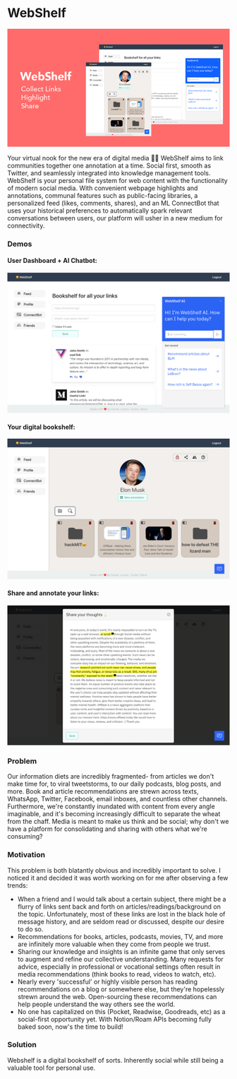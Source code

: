 # WebShelf
![home](docs/banner.png 'Marketing banner')

Your virtual nook for the new era of digital media 🤩📖 WebShelf aims to link communities together one annotation at a time. Social first, smooth as Twitter, and seamlessly integrated into knowledge management tools. WebShelf is your personal file system for web content with the functionality of modern social media. With convenient webpage highlights and annotations, communal features such as public-facing libraries, a personalized feed (likes, comments, shares), and an ML ConnectBot that uses your historical preferences to automatically spark relevant conversations between users, our platform will usher in a new medium for connectivity.

### Demos

#### User Dashboard + AI Chatbot:

![home](docs/home.png 'User Dashboard + AI Chatbot')

#### Your digital bookshelf:

![bookshelf](docs/bookshelf.png 'Your digital bookshelf')

#### Share and annotate your links:

![bookshelf](docs/highlight.png 'Share and annotate your links')

### Problem

Our information diets are incredibly fragmented- from articles we don't make time for, to viral tweetstorms, to our daily podcasts, blog posts, and more.
Book and article recommendations are strewn across texts, WhatsApp, Twitter, Facebook, email inboxes, and countless other channels. Furthermore, we're constantly inundated with content from every angle imaginable, and it's becoming increasingly difficult to separate the wheat from the chaff.
Media is meant to make us think and be social; why don't we have a platform for consolidating and sharing with others what we're consuming?

### Motivation

This problem is both blatantly obvious and incredibly important to solve. I noticed it and decided it was worth working on for me after observing a few trends:

- When a friend and I would talk about a certain subject, there might be a flurry of links sent back and forth on articles/readings/background on the topic. Unfortunately, most of these links are lost in the black hole of message history, and are seldom read or discussed, despite our desire to do so.
- Recommendations for books, articles, podcasts, movies, TV, and more are infinitely more valuable when they come from people we trust.
- Sharing our knowledge and insights is an infinite game that only serves to augment and refine our collective understanding. Many requests for advice, especially in professional or vocational settings often result in media recommendations (think books to read, videos to watch, etc).
- Nearly every 'successful' or highly visible person has reading recommendations on a blog or somewhere else, but they're hopelessly strewn around the web. Open-sourcing these recommendations can help people understand the way others see the world.
- No one has capitalized on this (Pocket, Readwise, Goodreads, etc) as a social-first opportunity yet. With Notion/Roam APIs becoming fully baked soon, now's the time to build!

### Solution

Webshelf is a digital bookshelf of sorts. Inherently social while still being a valuable tool for personal use.
